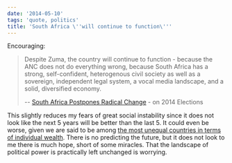 ```yaml
---
date: '2014-05-10'
tags: 'quote, politics'
title: 'South Africa \''will continue to function\'''
---
```


Encouraging:

> Despite Zuma, the country will continue to function - because the ANC
> does not do everything wrong, because South Africa has a strong,
> self-confident, heterogenous civil society as well as a sovereign,
> independent legal system, a vocal media landscape, and a solid,
> diversified economy.
>
> \-- [South Africa Postpones Radical Change] - on 2014 Elections

This slightly reduces my fears of great social instability since it does
not look like the next 5 years will be better than the last 5. It could
even be worse, given we are said to be among [the most unequal countries
in terms of individual wealth]. There is no predicting the future, but
it does not look to me there is much hope, short of some miracles. That
the landscape of political power is practically left unchanged is
worrying.

  [South Africa Postpones Radical Change]: http://allafrica.com/stories/201405092216.html
  [the most unequal countries in terms of individual wealth]: http://en.wikipedia.org/wiki/List_of_countries_by_income_equality
